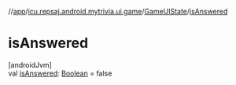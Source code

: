 //[app](../../../index.md)/[icu.repsaj.android.mytrivia.ui.game](../index.md)/[GameUIState](index.md)/[isAnswered](is-answered.md)

# isAnswered

[androidJvm]\
val [isAnswered](is-answered.md): [Boolean](https://kotlinlang.org/api/latest/jvm/stdlib/kotlin/-boolean/index.html) =
false
